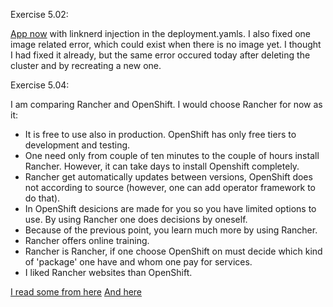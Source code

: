 Exercise 5.02:

[App now](https://github.com/outisa/kubernetes-todo-app) with linknerd injection in the deployment.yamls. I also fixed one image related error, which could exist when there is no image yet. I thought I had fixed it already, but the same error occured today after deleting the cluster and by recreating a new one.

Exercise 5.04:

I am comparing Rancher and OpenShift. I would choose Rancher for now as it:

* It is free to use also in production. OpenShift has only free tiers to development and testing.
* One need only from couple of ten minutes to the couple of hours install Rancher. However, it can take days to install Openshift completely.
* Rancher get automatically updates between versions, OpenShift does not according to source (however, one can add operator framework to do that).
* In OpenShift desicions are made for you so you have limited options to use. By using Rancher one does decisions by oneself.
* Because of the previous point, you learn much more by using Rancher.
* Rancher offers online training.
* Rancher is Rancher, if one choose OpenShift on must decide which kind of 'package' one have and whom one pay for services.
* I liked Rancher websites than OpenShift.

[I read some from here](https://ubuntu.com/kubernetes/compare)
[And here](https://www.linkedin.com/pulse/rancher-vs-openshift-andrew-hines?articleId=6637307236312059904)

